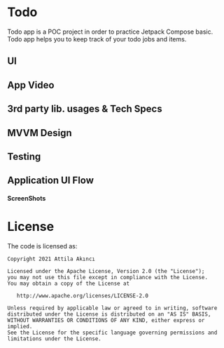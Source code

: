 # Todo
Todo app is a POC project in order to practice Jetpack Compose basic. Todo app helps you to keep track of your todo jobs and items.

## UI

## App Video

## 3rd party lib. usages & Tech Specs

## MVVM Design

## Testing

## Application UI Flow

#### ScreenShots

# License

The code is licensed as:

```
Copyright 2021 Attila Akıncı

Licensed under the Apache License, Version 2.0 (the "License");
you may not use this file except in compliance with the License.
You may obtain a copy of the License at

   http://www.apache.org/licenses/LICENSE-2.0

Unless required by applicable law or agreed to in writing, software
distributed under the License is distributed on an "AS IS" BASIS,
WITHOUT WARRANTIES OR CONDITIONS OF ANY KIND, either express or implied.
See the License for the specific language governing permissions and
limitations under the License.
```
